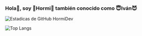 ### Hola👋, soy 🦖Hormi🐜 también conocido como 😇Iván😈
![Estadicas de GitHub HormiDev](https://github-readme-stats.vercel.app/api?username=hormidev&show_icons=true&theme=github_dark)

![Top Langs](https://github-readme-stats.vercel.app/api/top-langs/?username=HormiDev&layout=compact&theme=github_dark)
<!--
**HormiDev/HormiDev** is a ✨ _special_ ✨ repository because its `README.md` (this file) appears on your GitHub profile.

Here are some ideas to get you started:

- 🔭 I’m currently working on ...
- 🌱 I’m currently learning ...
- 👯 I’m looking to collaborate on ...
- 🤔 I’m looking for help with ...
- 💬 Ask me about ...
- 📫 How to reach me: ...
- 😄 Pronouns: ...
- ⚡ Fun fact: ...
-->
